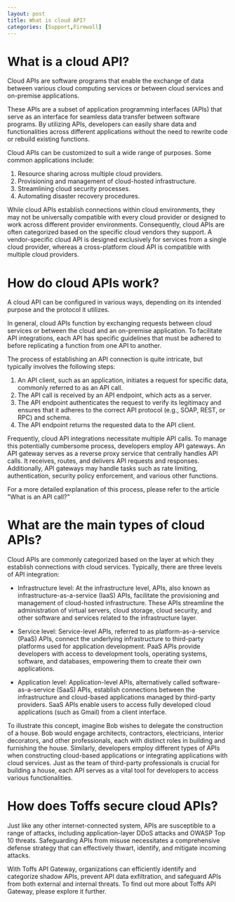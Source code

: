```yaml
---
layout: post
title: What is cloud API?
categories: [Support,Firewall]
---
```

# What is a cloud API?
Cloud APIs are software programs that enable the exchange of data between various cloud computing services or between cloud services and on-premise applications.

These APIs are a subset of application programming interfaces (APIs) that serve as an interface for seamless data transfer between software programs. By utilizing APIs, developers can easily share data and functionalities across different applications without the need to rewrite code or rebuild existing functions.

Cloud APIs can be customized to suit a wide range of purposes. Some common applications include:

1. Resource sharing across multiple cloud providers.
2. Provisioning and management of cloud-hosted infrastructure.
3. Streamlining cloud security processes.
4. Automating disaster recovery procedures.

While cloud APIs establish connections within cloud environments, they may not be universally compatible with every cloud provider or designed to work across different provider environments. Consequently, cloud APIs are often categorized based on the specific cloud vendors they support. A vendor-specific cloud API is designed exclusively for services from a single cloud provider, whereas a cross-platform cloud API is compatible with multiple cloud providers.

# How do cloud APIs work?
A cloud API can be configured in various ways, depending on its intended purpose and the protocol it utilizes.

In general, cloud APIs function by exchanging requests between cloud services or between the cloud and an on-premise application. To facilitate API integrations, each API has specific guidelines that must be adhered to before replicating a function from one API to another.

The process of establishing an API connection is quite intricate, but typically involves the following steps:

1. An API client, such as an application, initiates a request for specific data, commonly referred to as an API call.
2. The API call is received by an API endpoint, which acts as a server.
3. The API endpoint authenticates the request to verify its legitimacy and ensures that it adheres to the correct API protocol (e.g., SOAP, REST, or RPC) and schema.
4. The API endpoint returns the requested data to the API client.

Frequently, cloud API integrations necessitate multiple API calls. To manage this potentially cumbersome process, developers employ API gateways. An API gateway serves as a reverse proxy service that centrally handles API calls. It receives, routes, and delivers API requests and responses. Additionally, API gateways may handle tasks such as rate limiting, authentication, security policy enforcement, and various other functions.

For a more detailed explanation of this process, please refer to the article "What is an API call?"

# What are the main types of cloud APIs?
Cloud APIs are commonly categorized based on the layer at which they establish connections with cloud services. Typically, there are three levels of API integration:

* Infrastructure level: At the infrastructure level, APIs, also known as infrastructure-as-a-service (IaaS) APIs, facilitate the provisioning and management of cloud-hosted infrastructure. These APIs streamline the administration of virtual servers, cloud storage, cloud security, and other software and services related to the infrastructure layer.

* Service level: Service-level APIs, referred to as platform-as-a-service (PaaS) APIs, connect the underlying infrastructure to third-party platforms used for application development. PaaS APIs provide developers with access to development tools, operating systems, software, and databases, empowering them to create their own applications.

* Application level: Application-level APIs, alternatively called software-as-a-service (SaaS) APIs, establish connections between the infrastructure and cloud-based applications managed by third-party providers. SaaS APIs enable users to access fully developed cloud applications (such as Gmail) from a client interface.

To illustrate this concept, imagine Bob wishes to delegate the construction of a house. Bob would engage architects, contractors, electricians, interior decorators, and other professionals, each with distinct roles in building and furnishing the house. Similarly, developers employ different types of APIs when constructing cloud-based applications or integrating applications with cloud services. Just as the team of third-party professionals is crucial for building a house, each API serves as a vital tool for developers to access various functionalities.

# How does Toffs secure cloud APIs?
Just like any other internet-connected system, APIs are susceptible to a range of attacks, including application-layer DDoS attacks and OWASP Top 10 threats. Safeguarding APIs from misuse necessitates a comprehensive defense strategy that can effectively thwart, identify, and mitigate incoming attacks.

With Toffs API Gateway, organizations can efficiently identify and categorize shadow APIs, prevent API data exfiltration, and safeguard APIs from both external and internal threats. To find out more about Toffs API Gateway, please explore it further.